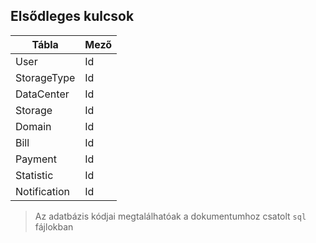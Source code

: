## Elsődleges kulcsok

| Tábla        | Mező |
| ------------ | ---- |
| User         | Id   |
| StorageType  | Id   |
| DataCenter   | Id   |
| Storage      | Id   |
| Domain       | Id   |
| Bill         | Id   |
| Payment      | Id   |
| Statistic    | Id   |
| Notification | Id   |

> Az adatbázis kódjai megtalálhatóak a dokumentumhoz csatolt `sql` fájlokban

<div class="page-break"></div>
